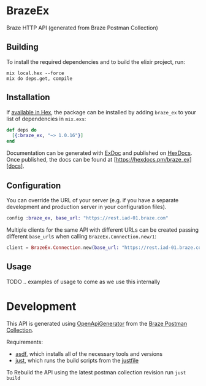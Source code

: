 # BrazeEx

Braze HTTP API (generated from Braze Postman Collection)

## Building

To install the required dependencies and to build the elixir project, run:

```console
mix local.hex --force
mix do deps.get, compile
```

## Installation

If [available in Hex][], the package can be installed by adding `braze_ex` to
your list of dependencies in `mix.exs`:

```elixir
def deps do
  [{:braze_ex, "~> 1.0.16"}]
end
```

Documentation can be generated with [ExDoc][] and published on [HexDocs][]. Once published, the docs can be found at
[https://hexdocs.pm/braze_ex][docs].

## Configuration

You can override the URL of your server (e.g. if you have a separate development and production server in your
configuration files).

```elixir
config :braze_ex, base_url: "https://rest.iad-01.braze.com"
```

Multiple clients for the same API with different URLs can be created passing different `base_url`s when calling
`BrazeEx.Connection.new/1`:

```elixir
client = BrazeEx.Connection.new(base_url: "https://rest.iad-01.braze.com")
```

[exdoc]: https://github.com/elixir-lang/ex_doc
[hexdocs]: https://hexdocs.pm
[available in hex]: https://hex.pm/docs/publish
[docs]: https://hexdocs.pm/braze_ex

## Usage

TODO .. examples of usage to come as we use this internally

# Development

This API is generated using [OpenApiGenerator](https://openapi-generator.tech/) from the [Braze Postman Collection](https://documenter.getpostman.com/view/4689407/SVYrsdsG).

Requirements:

- [asdf](https://asdf-vm.com/), which installs all of the necessary tools and versions
- [just](https://just.systems/man/en/), which runs the build scripts from the [justfile](justfile)

To Rebuild the API using the latest postman collection revision run `just build`
